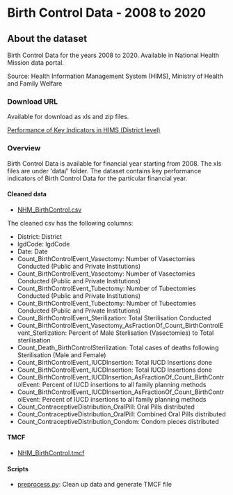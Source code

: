 # Birth Control Data - 2008 to 2020
        
## About the dataset
Birth Control Data for the years 2008 to 2020. Available in National Health Mission data portal.

Source: Health Information Management System (HIMS), Ministry of Health and Family Welfare

### Download URL
Available for download as xls and zip files.

[Performance of Key Indicators in HIMS (District level)](https://nrhm-mis.nic.in/hmisreports/frmstandard_reports.aspx)

### Overview
Birth Control Data is available for financial year starting from 2008. The xls files are under 'data/' folder.
The dataset contains key performance indicators of Birth Control Data for the particular financial year. 

#### Cleaned data
- [NHM_BirthControl.csv](NHM_BirthControl.csv)

The cleaned csv has the following columns:

- District: District
- lgdCode: lgdCode
- Date: Date
- Count_BirthControlEvent_Vasectomy: Number of Vasectomies Conducted (Public and Private Institutions)
- Count_BirthControlEvent_Vasectomy: Number of Vasectomies Conducted (Public and Private Institutions)
- Count_BirthControlEvent_Tubectomy: Number of Tubectomies Conducted (Public and Private Institutions)
- Count_BirthControlEvent_Tubectomy: Number of Tubectomies Conducted (Public and Private Institutions)
- Count_BirthControlEvent_Sterilization: Total Sterilisation Conducted
- Count_BirthControlEvent_Vasectomy_AsFractionOf_Count_BirthControlEvent_Sterlization: Percent of Male Sterlisation (Vasectomies) to Total sterilisation
- Count_Death_BirthControlSterilization: Total cases of deaths following Sterilisation (Male and Female)
- Count_BirthControlEvent_IUCDInsertion: Total IUCD Insertions done
- Count_BirthControlEvent_IUCDInsertion: Total IUCD Insertions done
- Count_BirthControlEvent_IUCDInsertion_AsFractionOf_Count_BirthControlEvent: Percent of IUCD insertions to all family planning methods
- Count_BirthControlEvent_IUCDInsertion_AsFractionOf_Count_BirthControlEvent: Percent of IUCD insertions to all family planning methods
- Count_ContraceptiveDistribution_OralPill: Oral Pills distributed
- Count_ContraceptiveDistribution_OralPill: Combined Oral Pills distributed
- Count_ContraceptiveDistribution_Condom: Condom pieces distributed

#### TMCF
- [NHM_BirthControl.tmcf](NHM_BirthControl.tmcf)

#### Scripts
- [preprocess.py](preprocess.py): Clean up data and generate TMCF file
        